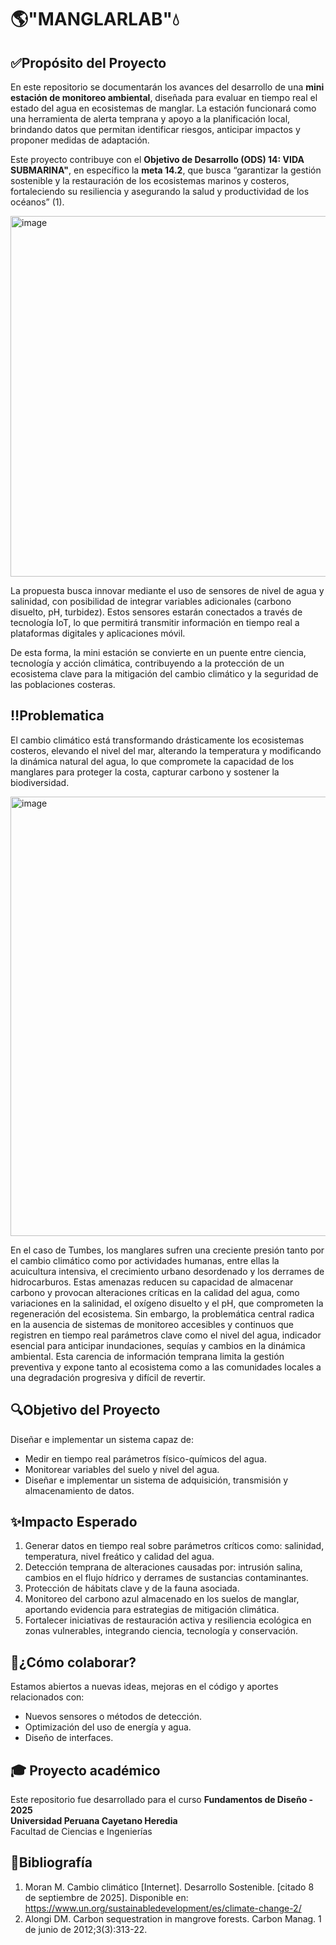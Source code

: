# 🌎"**MANGLARLAB**"💧

## ✅Propósito del Proyecto
En este repositorio se documentarán los avances del desarrollo de una **mini estación de monitoreo ambiental**, diseñada para evaluar en tiempo real el estado del agua en ecosistemas de manglar. La estación funcionará como una herramienta de alerta temprana y apoyo a la planificación local, brindando datos que permitan identificar riesgos, anticipar impactos y proponer medidas de adaptación.

Este proyecto contribuye con el **Objetivo de Desarrollo (ODS) 14: VIDA SUBMARINA"**, en específico la **meta 14.2**, que busca “garantizar la gestión sostenible y la restauración de los ecosistemas marinos y costeros, fortaleciendo su resiliencia y asegurando la salud y productividad de los océanos” (1).

<img width="1600" height="577" alt="image" src="https://github.com/user-attachments/assets/b7054a5e-ed93-4d25-9c1b-3496c0fdd4c0" />

La propuesta busca innovar mediante el uso de sensores de nivel de agua y salinidad, con posibilidad de integrar variables adicionales (carbono disuelto, pH, turbidez). Estos sensores estarán conectados a través de tecnología IoT, lo que permitirá transmitir información en tiempo real a plataformas digitales y aplicaciones móvil.

De esta forma, la mini estación se convierte en un puente entre ciencia, tecnología y acción climática, contribuyendo a la protección de un ecosistema clave para la mitigación del cambio climático y la seguridad de las poblaciones costeras.

## ‼️Problematica
El cambio climático está transformando drásticamente los ecosistemas costeros, elevando el nivel del mar, alterando la temperatura y modificando la dinámica natural del agua, lo que compromete la capacidad de los manglares para proteger la costa, capturar carbono y sostener la biodiversidad.

<img width="1378" height="703" alt="image" src="https://github.com/user-attachments/assets/b962b5fd-b3f6-42a1-887c-86f56e9c0925" />

En el caso de Tumbes, los manglares sufren una creciente presión tanto por el cambio climático como por actividades humanas, entre ellas la acuicultura intensiva, el crecimiento urbano desordenado y los derrames de hidrocarburos. Estas amenazas reducen su capacidad de almacenar carbono y provocan alteraciones críticas en la calidad del agua, como variaciones en la salinidad, el oxígeno disuelto y el pH, que comprometen la regeneración del ecosistema. Sin embargo, la problemática central radica en la ausencia de sistemas de monitoreo accesibles y continuos que registren en tiempo real parámetros clave como el nivel del agua, indicador esencial para anticipar inundaciones, sequías y cambios en la dinámica ambiental. Esta carencia de información temprana limita la gestión preventiva y expone tanto al ecosistema como a las comunidades locales a una degradación progresiva y difícil de revertir.


## 🔍Objetivo del Proyecto
Diseñar e implementar un sistema capaz de:
- Medir en tiempo real parámetros físico-químicos del agua.
- Monitorear variables del suelo y nivel del agua.
- Diseñar e implementar un sistema de adquisición, transmisión y almacenamiento de datos.


## ✨Impacto Esperado
1. Generar datos en tiempo real sobre parámetros críticos como: salinidad, temperatura, nivel freático y calidad del agua.
2. Detección temprana de alteraciones causadas por: intrusión salina, cambios en el flujo hídrico y derrames de sustancias contaminantes.
3. Protección de hábitats clave y de la fauna asociada.
4. Monitoreo del carbono azul almacenado en los suelos de manglar, aportando evidencia para estrategias de mitigación climática.
5. Fortalecer iniciativas de restauración activa y resiliencia ecológica en zonas vulnerables, integrando ciencia, tecnología y conservación.

## 🤝¿Cómo colaborar?
Estamos abiertos a nuevas ideas, mejoras en el código y aportes relacionados con:  
- Nuevos sensores o métodos de detección.  
- Optimización del uso de energía y agua.  
- Diseño de interfaces.

## 🎓 Proyecto académico
Este repositorio fue desarrollado para el curso **Fundamentos de Diseño - 2025**  
**Universidad Peruana Cayetano Heredia**  
Facultad de Ciencias e Ingenierías 

## 📖Bibliografía
1. Moran M. Cambio climático [Internet]. Desarrollo Sostenible. [citado 8 de septiembre de 2025]. Disponible en: https://www.un.org/sustainabledevelopment/es/climate-change-2/ 
2. Alongi DM. Carbon sequestration in mangrove forests. Carbon Manag. 1 de junio de 2012;3(3):313-22.
